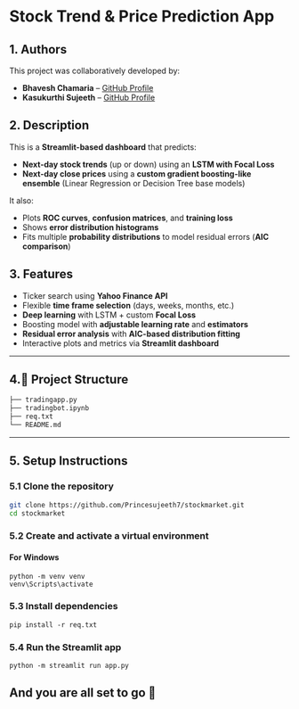 #  Stock Trend & Price Prediction App

## 1. Authors  
This project was collaboratively developed by:  
- **Bhavesh Chamaria** – [GitHub Profile](https://github.com/bhavesh0609)  
- **Kasukurthi Sujeeth** – [GitHub Profile](https://github.com/Princesujeeth7)  


## 2. Description  

This is a **Streamlit-based dashboard** that predicts:

-  **Next-day stock trends** (up or down) using an **LSTM with Focal Loss**  
-  **Next-day close prices** using a **custom gradient boosting-like ensemble** (Linear Regression or Decision Tree base models)

It also:

-  Plots **ROC curves**, **confusion matrices**, and **training loss**  
-  Shows **error distribution histograms**  
-  Fits multiple **probability distributions** to model residual errors (**AIC comparison**)


## 3. Features  

-  Ticker search using **Yahoo Finance API**  
-  Flexible **time frame selection** (days, weeks, months, etc.)  
-  **Deep learning** with LSTM + custom **Focal Loss**  
-  Boosting model with **adjustable learning rate** and **estimators**  
-  **Residual error analysis** with **AIC-based distribution fitting**  
-  Interactive plots and metrics via **Streamlit dashboard**

---

## 4.📂 Project Structure

```bash
├── tradingapp.py          
├── tradingbot.ipynb        
├── req.txt                 
└── README.md               

```
---

## 5. Setup Instructions

### 5.1 Clone the repository

```bash
git clone https://github.com/Princesujeeth7/stockmarket.git
cd stockmarket
```
### 5.2 Create and activate a virtual environment
#### For Windows
```
python -m venv venv
venv\Scripts\activate
```
### 5.3 Install dependencies
```
pip install -r req.txt
```
### 5.4 Run the Streamlit app
```
python -m streamlit run app.py
```

## And you are all set to go 🚀
